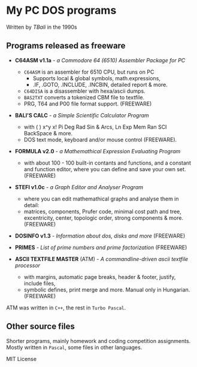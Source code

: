 # My PC DOS programs

Written by _TBali_ in the 1990s

## Programs released as freeware

* __C64ASM v1.1a__ - _a Commodore 64 (6510) Assembler Package for PC_
    * `C64ASM` is an assembler for 6510 CPU, but runs on PC
        * Supports local & global symbols, math.expressions,
        * .IF, .GOTO, .INCLUDE, .INCBIN, detailed report & more.
    * `C64DISA` is a disassembler with hexa/ascii dumps.
    * `BAS2TXT` converts a tokenized CBM file to textfile.
    * PRG, T64 and P00 file format support. (FREEWARE)

* __BALI'S CALC__ - _a Simple Scientific Calculator Program_
    * with ( ) x^y x! Pi Deg Rad Sin & Arcs, Ln Exp Mem Ran SCI BackSpace & more.
    * DOS text mode, keyboard and/or mouse control (FREEWARE).

* __FORMULA v2.0__ - _a Mathemathical Expression Evaluating Program_
    * with about 100 - 100 built-in contants and functions,
    and a constant and function editor, where you can define and save your own set. (FREEWARE)

* __STEFI v1.0c__ - _a Graph Editor and Analyser Program_
    * where you can edit mathemathical graphs and analyse them in detail:
    * matrices, components, Prufer code, minimal cost path and tree, excentricity, center,
    topologic order, strong components & more. (FREEWARE)

* __DOSINFO v1.3__ - _Information about dos, disks and more_ (FREEWARE)

* __PRIMES__ - _List of prime numbers and prime factorization_ (FREEWARE)

* __ASCII TEXTFILE MASTER__ (ATM) - _A commandline-driven ascii textfile processor_
    * with margins, automatic page breaks, header & footer, justify, include files,
    * symbolic defines, print merge and more. Manual only in Hungarian. (FREEWARE)

ATM was written in `C++`, the rest in `Turbo Pascal`.

## Other source files

Shorter programs, mainly homework and coding competition assignments. Mostly written in `Pascal`, some files in other languages.

MIT License
